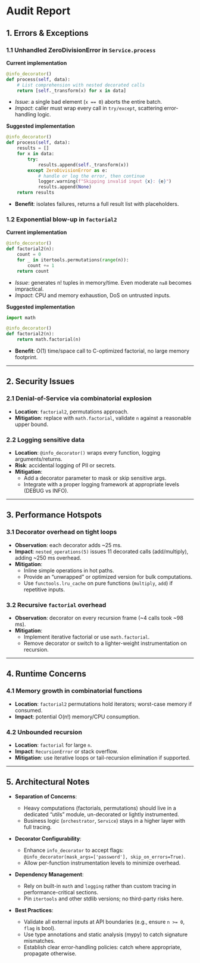 # Audit Report

## 1. Errors & Exceptions

### 1.1 Unhandled ZeroDivisionError in `Service.process`
**Current implementation**  
```python
@info_decorator()
def process(self, data):
    # List comprehension with nested decorated calls
    return [self._transform(x) for x in data]
```
- _Issue_: a single bad element (`x == 0`) aborts the entire batch.  
- _Impact_: caller must wrap every call in `try/except`, scattering error-handling logic.

**Suggested implementation**  
```python
@info_decorator()
def process(self, data):
    results = []
    for x in data:
        try:
            results.append(self._transform(x))
        except ZeroDivisionError as e:
            # handle or log the error, then continue
            logger.warning(f"Skipping invalid input {x}: {e}")
            results.append(None)
    return results
```
- **Benefit**: isolates failures, returns a full result list with placeholders.

### 1.2 Exponential blow-up in `factorial2`
**Current implementation**  
```python
@info_decorator()
def factorial2(n):
    count = 0
    for _ in itertools.permutations(range(n)):
        count += 1
    return count
```
- _Issue_: generates n! tuples in memory/time. Even moderate `n≥8` becomes impractical.
- _Impact_: CPU and memory exhaustion, DoS on untrusted inputs.

**Suggested implementation**  
```python
import math

@info_decorator()
def factorial2(n):
    return math.factorial(n)
```
- **Benefit**: O(1) time/space call to C-optimized factorial, no large memory footprint.

---

## 2. Security Issues

### 2.1 Denial-of-Service via combinatorial explosion
- **Location**: `factorial2`, permutations approach.  
- **Mitigation**: replace with `math.factorial`, validate `n` against a reasonable upper bound.

### 2.2 Logging sensitive data
- **Location**: `@info_decorator()` wraps every function, logging arguments/returns.  
- **Risk**: accidental logging of PII or secrets.  
- **Mitigation**:  
  - Add a decorator parameter to mask or skip sensitive args.  
  - Integrate with a proper logging framework at appropriate levels (DEBUG vs INFO).

---

## 3. Performance Hotspots

### 3.1 Decorator overhead on tight loops
- **Observation**: each decorator adds ~25 ms.  
- **Impact**: `nested_operations(5)` issues 11 decorated calls (add/multiply), adding ~250 ms overhead.
- **Mitigation**:  
  - Inline simple operations in hot paths.  
  - Provide an “unwrapped” or optimized version for bulk computations.  
  - Use `functools.lru_cache` on pure functions (`multiply`, `add`) if repetitive inputs.

### 3.2 Recursive `factorial` overhead
- **Observation**: decorator on every recursion frame (~4 calls took ~98 ms).  
- **Mitigation**:  
  - Implement iterative factorial or use `math.factorial`.  
  - Remove decorator or switch to a lighter-weight instrumentation on recursion.

---

## 4. Runtime Concerns

### 4.1 Memory growth in combinatorial functions
- **Location**: `factorial2` permutations hold iterators; worst-case memory if consumed.  
- **Impact**: potential O(n!) memory/CPU consumption.

### 4.2 Unbounded recursion
- **Location**: `factorial` for large `n`.  
- **Impact**: `RecursionError` or stack overflow.  
- **Mitigation**: use iterative loops or tail-recursion elimination if supported.

---

## 5. Architectural Notes

- **Separation of Concerns**:  
  - Heavy computations (factorials, permutations) should live in a dedicated “utils” module, un-decorated or lightly instrumented.
  - Business logic (`orchestrator`, `Service`) stays in a higher layer with full tracing.

- **Decorator Configurability**:  
  - Enhance `info_decorator` to accept flags: `@info_decorator(mask_args=['password'], skip_on_errors=True)`.
  - Allow per-function instrumentation levels to minimize overhead.

- **Dependency Management**:  
  - Rely on built-in `math` and `logging` rather than custom tracing in performance-critical sections.
  - Pin `itertools` and other stdlib versions; no third-party risks here.

- **Best Practices**:  
  - Validate all external inputs at API boundaries (e.g., ensure `n >= 0`, `flag` is bool).  
  - Use type annotations and static analysis (mypy) to catch signature mismatches.  
  - Establish clear error-handling policies: catch where appropriate, propagate otherwise.

